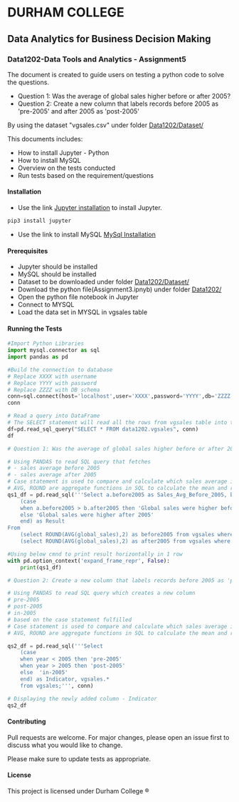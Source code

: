 # DURHAM COLLEGE
## Data Analytics for Business Decision Making
### Data1202-Data Tools and Analytics - Assignment5

The document is created to guide users on testing a python code to solve the questions. 
- Question 1: Was the average of global sales higher before or after 2005?
- Question 2: Create a new column that labels records before 2005 as 'pre-2005' and after 2005 as 'post-2005'

By using the dataset "vgsales.csv" under folder [Data1202/Dataset/](https://github.com/JecinthaThekkodan/Data1202/tree/main/Dataset)

This documents includes:
- How to install Jupyter - Python
- How to install MySQL
- Overview on the tests conducted
- Run tests based on the requirement/questions


#### Installation

- Use the link [Jupyter installation](https://test-jupyter.readthedocs.io/en/latest/install.html) to install Jupyter.

```bash
pip3 install jupyter
```

- Use the link to install MySQL [MySql Installation](https://www.javatpoint.com/how-to-install-mysql)

#### Prerequisites
- Jupyter should be installed
- MySQL should be installed
- Dataset to be downloaded under folder [Data1202/Dataset/](https://github.com/JecinthaThekkodan/Data1202/tree/main/Dataset)
- Download the python file(Assignment3.ipnyb) under folder [Data1202/](https://github.com/JecinthaThekkodan/Data1202/tree/main)
- Open the python file notebook in Jupyter
- Connect to MYSQL
- Load the data set in MYSQL in vgsales table

#### Running the Tests

```python
#Import Python Libraries
import mysql.connector as sql
import pandas as pd

#Build the connection to database
# Replace XXXX with username
# Replace YYYY with password
# Replace ZZZZ with DB schema
conn=sql.connect(host='localhost',user='XXXX',password='YYYY',db='ZZZZ')
conn

# Read a query into DataFrame
# The SELECT statement will read all the rows from vgsales table into the dataframe df
df=pd.read_sql_query("SELECT * FROM data1202.vgsales", conn)
df

# Question 1: Was the average of global sales higher before or after 2005?

# Using PANDAS to read SQL query that fetches 
# - sales average before 2005
# - sales average after 2005
# Case statement is used to compare and calculate which sales average is higher
# AVG, ROUND are aggregate functions in SQL to calculate the mean and round upto 2 digits respectively
qs1_df = pd.read_sql('''Select a.before2005 as Sales_Avg_Before_2005, b.after2005 as Sales_Avg_After_2005,
    (case
    when a.before2005 > b.after2005 then 'Global sales were higher before 2005'
    else 'Global sales were higher after 2005'
    end) as Result
From
    (select ROUND(AVG(global_sales),2) as before2005 from vgsales where year < 2005) a,
    (select ROUND(AVG(global_sales),2) as after2005 from vgsales where year > 2005) b''', conn)

#Using below cmnd to print result horizontally in 1 row
with pd.option_context('expand_frame_repr', False):
    print(qs1_df)

# Question 2: Create a new column that labels records before 2005 as 'pre-2005' and after 2005 as 'post-2005'

# Using PANDAS to read SQL query which creates a new column 
# pre-2005
# post-2005
# in-2005
# based on the case statement fulfilled
# Case statement is used to compare and calculate which sales average is higher
# AVG, ROUND are aggregate functions in SQL to calculate the mean and round upto 2 digits respectively

qs2_df = pd.read_sql('''Select
    (case
    when year < 2005 then 'pre-2005'
    when year > 2005 then 'post-2005'
    else  'in-2005'
    end) as Indicator, vgsales.*
    from vgsales;''', conn)

# Displaying the newly added column - Indicator
qs2_df

```

#### Contributing
Pull requests are welcome. For major changes, please open an issue first to discuss what you would like to change.

Please make sure to update tests as appropriate.

#### License
This project is licensed under Durham College ®
